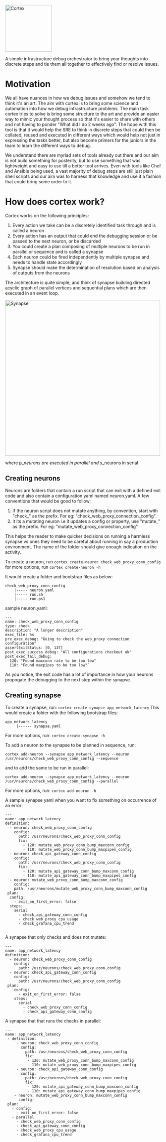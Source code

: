 
<img src="./assets/cortex_logo.jpeg" alt="Cortex" style="horizontal-align:center"
	    title="Cortex" width="150" height="150" />

<p>
A simple infrastructure debug orchestrator to bring your thoughts into discrete steps and tie them all together to effectively find or resolve issues.
</p>

# Motivation
We all have nuances in how we debug issues and somehow we tend to think it's an art. The aim with cortex is to bring some science and automation into how we debug infrastructure problems. The main task cortex tries to solve is bring some structure to the art and provide an easier way to mimic your thought process so that it's easier to share with others
and not having to ponder "What did I do 2 weeks ago". The hope with this tool is that it would help the SRE to think in discrete steps that could then be collated, reused and executed in different ways which would help not just in expressing the tasks better, but also become primers for the juniors in the team to learn the different ways to debug.

We understand there are myriad sets of tools already out there and our aim is not build something for posterity, but to use something that was lightweight and easy to use till a better tool arrives. Even with tools like Chef and Ansible being used, a vast majority of debug steps are still just plain shell scripts and our aim was to harness that knowledge and use it a fashion that could bring some order to it.

# How does cortex work?
Cortex works on the following principles:
1. Every action we take can be a discretely identified task through and is called a neuron
2. Every action has an output that could end the debugging session or be passed to the next neuron, or be discarded
3. You could create a plan composing of multiple neurons to be run in parallel or sequence and is called a synapse
4. Each neuron could be fired independently by multiple synapse and needs to handle state accordingly
5. Synapse should make the determination of resolution based on analysis of outputs from the neurons

The architecture is quite simple, and think of synapse building directed acyclic graph of parallel vertices and sequential plans which are then executed in an event loop.

<img src="./assets/cortex.jpg" alt="Synapse"
	title="Architecture" width="500" height="500" />

where p_*_neurons are executed in parallel and s_*_neurons in serial

## Creating neurons
Neurons are folders that contain a run script that can exit with a defined exit code and also contain a configuration yaml named neuron.yaml. A few conventions that would be good to follow:
1. If the neuron script does not mutate anything, by convention, start with "check_" as the prefix. For eg: "check_web_proxy_connection_config".
2. It its a mutating neuron i.e it updates a config or property, use "mutate_" as the prefix. For eg: "mutate_web_proxy_connection_config"

This helps the reader to make quicker decisions on running a harmless synapse vs ones they need to be careful about running in say a production environment. The name of the folder should give enough indication on the activity.

To create a neuron, run 
`cortex create-neuron check_web_proxy_conn_config`
 for more options, run
`cortex create-neuron -h`

It would create a folder and bootstrap files as below:

```
check_web_proxy_conn_config
    |----- neuron.yaml
    |----- run.sh
    |----- run.ps1
```

sample neuron.yaml:

```
---
name: check_web_proxy_conn_config
type: check
description: "A longer description"
exec_file: %s
pre_exec_debug: "Going to check the web_proxy connection configuration"
assertExitStatus: [0, 137]
post_exec_success_debug: "All configurations checkout ok"
post_exec_fail_debug:
  120: "Found maxconn rate to be too low"
  110: "Found maxpipes to be too low"`

```


As you notice, the exit code has a lot of importance in how your neurons propogate the debugging to the next step within the synapse.

## Creating synapse

To create a synapse, run:
`cortex create-synapse app_network_latency`
This would create a folder with the following bootstrap files:

```
app_network_latency
     |------ synapse.yaml     
```
For more options, run:
`cortex create-synapse -h`

To add a neuron to the synapse to be planned in sequence, run:

`cortex add-neuron --synapse app_network_latency --neuron /usr/neurons/check_web_proxy_conn_config --sequence`

and to add the same to be run in parallel:

`cortex add-neuron --synapse app_network_latency --neuron /usr/neurons/check_web_proxy_conn_config --parallel`

For more options, run:
`cortex add-neuron -h`

A sample synapse yaml when you want to fix something on occurrence of an error:

```
---
name: app_network_latency
definition:
  - neuron: check_web_proxy_conn_config
    config:
      path: /usr/neurons/check_web_proxy_conn_config
      fix:
        - 120: mutate_web_proxy_conn_bump_maxconn_config
        - 110: mutate_web_proxy_conn_bump_maxpipes_config
  - neuron: check_api_gateway_conn_config
    config:
      path: /usr/neurons/check_web_proxy_conn_config
      fix:
        - 120: mutate_api_gateway_conn_bump_maxconn_config
        - 110: mutate_api_gateway_conn_bump_maxpipes_config
  - neuron: mutate_web_proxy_conn_bump_maxconn_config
    config:
    path: /usr/neurons/mutate_web_proxy_conn_bump_maxconn_config
 plan:
  config:
    - exit_on_first_error: false    
  steps:
    serial
      - check_api_gateway_conn_config
      - check_web_proxy_cpu_usage
      - check_grafana_cpu_trend
    
```

A synapse that only checks and does not mutate:               

```
---
name: app_network_latency
definition:
  - neuron: check_web_proxy_conn_config
    config:
      path: /usr/neurons/check_web_proxy_conn_config
  - neuron: check_api_gateway_conn_config
    config:
      path: /usr/neurons/check_web_proxy_conn_config
 plan:
    config:
      - exit_on_first_error: false
    steps:
      serial
        - check_web_proxy_conn_config
        - check_api_gateway_conn_config 
```

A synapse that that runs the checks in parallel:               
    
```
---
name: app_network_latency
 - definition:
     - neuron: check_web_proxy_conn_config
       config:
         path: /usr/neurons/check_web_proxy_conn_config
         fix:
          - 120: mutate_web_proxy_conn_bump_maxconn_config
          - 110: mutate_web_proxy_conn_bump_maxpipes_config
     - neuron: check_api_gateway_conn_config
       config:
         path: /usr/neurons/check_web_proxy_conn_config
         fix:
          - 120: mutate_api_gateway_conn_bump_maxconn_config
          - 110: mutate_api_gateway_conn_bump_maxpipes_config
    - neuron: mutate_web_proxy_conn_bump_maxconn_config
      config:
 plan:
   - config:
     - exit_on_first_error: false
   - parallel
     - check_web_proxy_conn_config
     - check_api_gateway_conn_config
     - check_web_proxy_cpu_usage
     - check_grafana_cpu_trend
```
